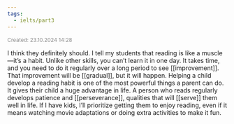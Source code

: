 ```yaml
---
tags:
  - ielts/part3
---
```

<span style="font-size:12px; color:#888888;">Created: 23.10.2024 14:28</span>

I think they definitely should. I tell my students that reading is like a muscle—it’s a habit. Unlike other skills, you can’t learn it in one day. It takes time, and you need to do it regularly over a long period to see [[improvement]]. That improvement will be [[gradual]], but it will happen. Helping a child develop a reading habit is one of the most powerful things a parent can do. It gives their child a huge advantage in life. A person who reads regularly develops patience and [[perseverance]], qualities that will [[serve]] them well in life. If I have kids, I’ll prioritize getting them to enjoy reading, even if it means watching movie adaptations or doing extra activities to make it fun.

